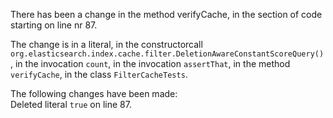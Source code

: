 There has been a change in the method verifyCache, in the section of code starting on line nr 87.
  
The change is in a literal, in the constructorcall ```org.elasticsearch.index.cache.filter.DeletionAwareConstantScoreQuery()```, in the invocation ```count```, in the invocation ```assertThat```, in the method ```verifyCache```, in the class ```FilterCacheTests```.
  
The following changes have been made:  
Deleted literal ```true``` on line 87.  
